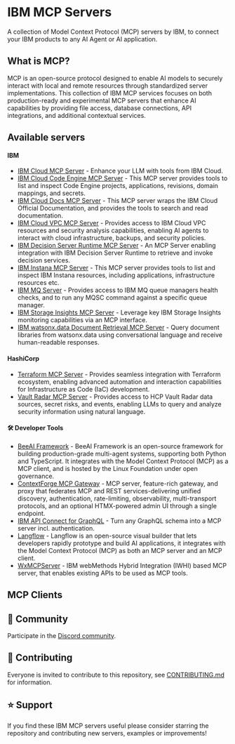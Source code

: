 # IBM MCP Servers

A collection of Model Context Protocol (MCP) servers by IBM, to connect your IBM products to any AI Agent or AI application.

## What is MCP?

MCP is an open-source protocol designed to enable AI models to securely interact with local and remote resources through standardized server implementations. This collection of IBM MCP services focuses on both production-ready and experimental MCP servers that enhance AI capabilities by providing file access, database connections, API integrations, and additional contextual services.

## Available servers

#### IBM

- [IBM Cloud MCP Server](https://ibm-cloud.github.io/mcp/) - Enhance your LLM with tools from IBM Cloud.
- [IBM Cloud Code Engine MCP Server](https://github.com/greyhoundforty/code-engine-mcp) - This MCP server provides tools to list and inspect Code Engine projects, applications, revisions, domain mappings, and secrets. 
- [IBM Cloud Docs MCP Server](https://github.com/sankalpmukim/ibm-cloud-docs-mcp-server) - This MCP server wraps the IBM Cloud Official Documentation, and provides the tools to search and read documentation.
- [IBM Cloud VPC MCP Server](https://github.com/greyhoundforty/ibmcloud-vpc-mcp) - Provides access to IBM Cloud VPC resources and security analysis capabilities, enabling AI agents to interact with cloud infrastructure, backups, and security policies.
- [IBM Decision Server Runtime MCP Server](https://github.com/DecisionsDev/decision-mcp-server) - An MCP Server enabling integration with IBM Decision Server Runtime to retrieve and invoke decision services.
- [IBM Instana MCP Server](https://github.com/instana/mcp-instana) - This MCP server provides tools to list and inspect IBM Instana resources, including applications, infrastructure resources etc.
- [IBM MQ Server](https://github.com/ibm-messaging/mq-mcp-server) -  Provides access to IBM MQ queue managers health checks, and to run any MQSC command against a specific queue manager.
- [IBM Storage Insights MCP Server](https://github.com/IBM/ibm-storageinsights-mcpserver) - Leverage key IBM Storage Insights monitoring capabilities via an MCP interface.
- [IBM watsonx.data Document Retrieval MCP Server](https://github.com/IBM/ibm-watsonxdata-dl-retrieval-mcp-server) - Query document libraries from watsonx.data using conversational language and receive human-readable responses.

#### HashiCorp

- [Terraform MCP Server](https://github.com/hashicorp/terraform-mcp-server) - Provides seamless integration with Terraform ecosystem, enabling advanced automation and interaction capabilities for Infrastructure as Code (IaC) development.
- [Vault Radar MCP Server](https://developer.hashicorp.com/hcp/docs/vault-radar/mcp-server/overview) - Provides access to HCP Vault Radar data sources, secret risks, and events, enabling LLMs to query and analyze security information using natural language.

#### 🛠️ Developer Tools

- [BeeAI Framework](https://framework.beeai.dev/integrations/mcp) - BeeAI Framework is an open-source framework for building production-grade multi-agent systems, supporting both Python and TypeScript. It integrates with the Model Context Protocol (MCP) as a MCP client, and is hosted by the Linux Foundation under open governance.
- [ContextForge MCP Gateway](https://github.com/IBM/mcp-context-forge) - MCP server, feature-rich gateway, and proxy that federates MCP and REST services-delivering unified discovery, authentication, rate-limiting, observability, multi-transport protocols, and an optional HTMX-powered admin UI through a single endpoint.
- [IBM API Connect for GraphQL](https://www.ibm.com/docs/en/api-connect-graphql/saas?topic=directives-directive-tool) - Turn any GraphQL schema into a MCP server incl. authentication.
- [Langflow](https://github.com/langflow-ai/langflow) - Langflow is an open-source visual builder that lets developers rapidly prototype and build AI applications, it integrates with the Model Context Protocol (MCP) as both an MCP server and an MCP client.
- [WxMCPServer](https://github.com/IBM/WxMCPServer) - IBM webMethods Hybrid Integration (IWHI) based MCP server, that enables existing APIs to be used as MCP tools.

## MCP Clients



## 💬 Community

Participate in the [Discord community](https://discord.com/invite/NzCQQWm7Xs).

## 🤝 Contributing

Everyone is invited to contribute to this repository, see [CONTRIBUTING.md](./CONTRIBUTING.md) for information.

## ⭐ Support

If you find these IBM MCP servers useful please consider starring the repository and contributing new servers, examples or improvements!
